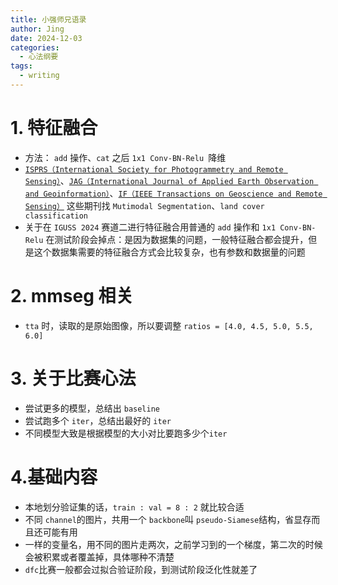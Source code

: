 ```yaml
---
title: 小强师兄语录
author: Jing
date: 2024-12-03
categories:
  - 心法纲要
tags:
  - writing
---
```

# 1. 特征融合
- 方法： `add` 操作、`cat` 之后 `1x1 Conv-BN-Relu `降维
- [`ISPRS（International Society for Photogrammetry and Remote Sensing）`](https://www.sciencedirect.com/journal/isprs-journal-of-photogrammetry-and-remote-sensing?__cf_chl_tk=qYGWT8eoBzuoalFoec6.LpWXL3VDOkU.CEiHr91NDtA-1710416218-0.0.1.1-1429)、[`JAG（International Journal of Applied Earth Observation and Geoinformation）`](https://www.sciencedirect.com/journal/international-journal-of-applied-earth-observation-and-geoinformation)、[`IF（IEEE Transactions on Geoscience and Remote Sensing）`](https://ieeexplore.ieee.org/xpl/RecentIssue.jsp?punumber=36) 这些期刊找 `Mutimodal Segmentation`、`land cover classification`
- 关于在 `IGUSS 2024` 赛道二进行特征融合用普通的 ` add ` 操作和 ` 1x1 Conv-BN-Relu ` 在测试阶段会掉点：是因为数据集的问题，一般特征融合都会提升，但是这个数据集需要的特征融合方式会比较复杂，也有参数和数据量的问题
# 2. mmseg 相关
- `tta` 时，读取的是原始图像，所以要调整 `ratios = [4.0, 4.5, 5.0, 5.5, 6.0]`
# 3. 关于比赛心法
- 尝试更多的模型，总结出 `baseline`
- 尝试跑多个 `iter`，总结出最好的 `iter`
- 不同模型大致是根据模型的大小对比要跑多少个`iter`
# 4.基础内容
- 本地划分验证集的话，`train : val = 8 : 2` 就比较合适
- 不同 `channel`的图片，共用一个 `backbone`叫 `pseudo-Siamese`结构，省显存而且还可能有用
- 一样的变量名，用不同的图片走两次，之前学习到的一个梯度，第二次的时候会被积累或者覆盖掉，具体哪种不清楚
- `dfc`比赛一般都会过拟合验证阶段，到测试阶段泛化性就差了
